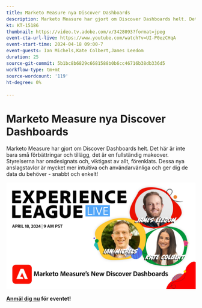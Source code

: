 ```yaml
---
title: Marketo Measure nya Discover Dashboards
description: Marketo Measure har gjort om Discover Dashboards helt. Det här är inte bara små förbättringar och tillägg, det är en fullständig makeover. Styrelserna har omdesignats och, viktigast av allt, förenklats. Dessa nya anslagstavlor är mycket mer intuitiva och användarvänliga för att ge dig de data du behöver - snabbt och enkelt!
kt: KT-15186
thumbnail: https://video.tv.adobe.com/v/3428093?format=jpeg
event-cta-url-live: https://www.youtube.com/watch?v=UI-P0ezCHqA
event-start-time: 2024-04-18 09:00-7
event-guests: Ian Michels,Kate Colbert,James Leedom
duration: 25
source-git-commit: 5b1bc8b6829c6681588b0b6cc46716b38db336d5
workflow-type: tm+mt
source-wordcount: '119'
ht-degree: 0%

---
```


# Marketo Measure nya Discover Dashboards

Marketo Measure har gjort om Discover Dashboards helt. Det här är inte bara små förbättringar och tillägg, det är en fullständig makeover. Styrelserna har omdesignats och, viktigast av allt, förenklats. Dessa nya anslagstavlor är mycket mer intuitiva och användarvänliga och ger dig de data du behöver - snabbt och enkelt!

[![ExL LIVE 17 jan 2024](assets/WebBanner-April18-2024.jpg)](https://engage.adobe.com/ExpLeagueLive-240418.html)

**[Anmäl dig nu](https://engage.adobe.com/ExpLeagueLive-240418.html) för eventet!**

